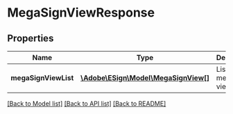 # MegaSignViewResponse

## Properties
Name | Type | Description | Notes
------------ | ------------- | ------------- | -------------
**megaSignViewList** | [**\Adobe\ESign\Model\MegaSignView[]**](MegaSignView.md) | List of mega sign views | [optional] 

[[Back to Model list]](../README.md#documentation-for-models) [[Back to API list]](../README.md#documentation-for-api-endpoints) [[Back to README]](../README.md)


